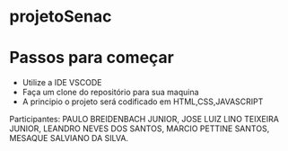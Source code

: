 # projetoSenac
# Passos para começar
- Utilize a IDE VSCODE
- Faça um clone do repositório para sua maquina
- A principio o projeto será codificado em HTML,CSS,JAVASCRIPT

Participantes: 
PAULO BREIDENBACH JUNIOR,
JOSE LUIZ LINO TEIXEIRA JUNIOR,
LEANDRO NEVES DOS SANTOS,
MARCIO PETTINE SANTOS,
MESAQUE SALVIANO DA SILVA.
